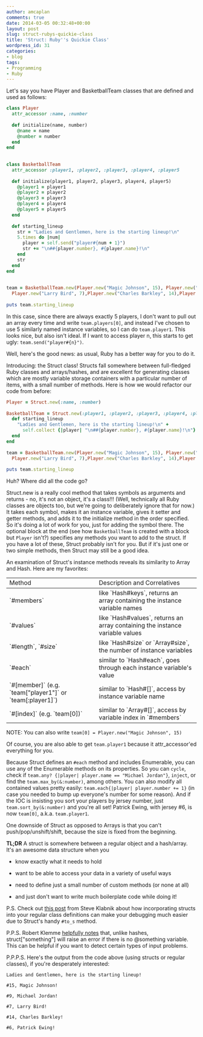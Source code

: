```yaml
---
author: amcaplan
comments: true
date: 2014-03-05 00:32:48+00:00
layout: post
slug: struct-rubys-quickie-class
title: 'Struct: Ruby''s Quickie Class'
wordpress_id: 31
categories:
- blog
tags:
- Programming
- Ruby
---
```


Let's say you have Player and BasketballTeam classes that are defined and used as follows:

``` ruby
class Player
  attr_accessor :name, :number
  
  def initialize(name, number)
    @name = name
    @number = number
  end
end
 
 
class BasketballTeam
  attr_accessor :player1, :player2, :player3, :player4, :player5
  
  def initialize(player1, player2, player3, player4, player5)
    @player1 = player1
    @player2 = player2
    @player3 = player3
    @player4 = player4
    @player5 = player5
  end
  
  def starting_lineup
    str = "Ladies and Gentlemen, here is the starting lineup!\n"
    5.times do |num|
      player = self.send("player#{num + 1}")
      str += "\n##{player.number}, #{player.name}!\n"
    end
    str
  end
end
 
 
team = BasketballTeam.new(Player.new("Magic Johnson", 15), Player.new("Michael Jordan", 9),
  Player.new("Larry Bird", 7),Player.new("Charles Barkley", 14),Player.new("Patrick Ewing", 6))
 
puts team.starting_lineup
```

In this case, since there are always exactly 5 players, I don't want to pull out an array every time and write `team.players[0]`, and instead I've chosen to use 5 similarly named instance variables, so I can do `team.player1`.  This looks nice, but also isn't ideal.  If I want to access player n, this starts to get ugly: `team.send("player#{n}")`.

Well, here's the good news&colon; as usual, Ruby has a better way for you to do it.

<!-- more -->

Introducing: the Struct class!  Structs fall somewhere between full-fledged Ruby classes and arrays/hashes, and are excellent for generating classes which are mostly variable storage containers with a particular number of items, with a small number of methods.  Here is how we would refactor our code from before:

``` ruby
Player = Struct.new(:name, :number)
 
BasketballTeam = Struct.new(:player1, :player2, :player3, :player4, :player5) do
  def starting_lineup
    "Ladies and Gentlemen, here is the starting lineup!\n" +
      self.collect {|player| "\n##{player.number}, #{player.name}!\n"}.join
  end
end
 
team = BasketballTeam.new(Player.new("Magic Johnson", 15), Player.new("Michael Jordan", 9),
  Player.new("Larry Bird", 7),Player.new("Charles Barkley", 14),Player.new("Patrick Ewing", 6))
 
puts team.starting_lineup
```

Huh?  Where did all the code go?

Struct.new is a really cool method that takes symbols as arguments and returns - no, it's not an object, it's a class!!!  (Well, technically all Ruby classes are objects too, but we're going to deliberately ignore that for now.)  It takes each symbol, makes it an instance variable, gives it setter and getter methods, and adds it to the initialize method in the order specified.  So it's doing a lot of work for you, just for adding the symbol there.  The optional block at the end (see how `BasketballTeam` is created with a block but `Player` isn't?) specifies any methods you want to add to the struct.  If you have a lot of these, Struct probably isn't for you.  But if it's just one or two simple methods, then Struct may still be a good idea.

An examination of Struct's instance methods reveals its similarity to Array and Hash.  Here are my favorites:

<table >
  
    
<td >Method
</td>
<td >Description and Correlatives
</td>
  
  <tbody >
    <tr >
<td >
  `#members`
</td>
<td >like `Hash#keys`, returns an array containing the instance variable names
</td></tr>
    <tr >
<td >`#values`
</td>
<td >like `Hash#values`, returns an array containing the instance variable values
</td></tr>
    <tr >
<td >`#length`, `#size`
</td>
<td >like `Hash#size` or `Array#size`, the number of instance variables
</td></tr>
    <tr >
<td >`#each`
</td>
<td >similar to `Hash#each`, goes through each instance variable's value
</td></tr>
    <tr >
<td >`#[member]`  
(e.g. `team["player1"]` or `team[:player1]`)
</td>
<td >similar to `Hash#[]`, access by instance variable name
</td></tr>
    <tr >
<td >`#[index]`  
(e.g. `team[0])`
</td>
<td >similar to `Array#[]`, access by variable index in `#members`
</td></tr>
  </tbody>
</table>

NOTE: You can also write `team[0] = Player.new("Magic Johnson", 15)`

Of course, you are also able to get `team.player1` because it attr_accessor'ed everything for you.

Because Struct defines an `#each` method and includes Enumerable, you can use any of the Enumerable methods on its properties.  So you can `cycle`, check if `team.any? {|player| player.name == "Michael Jordan"}`, `inject`, or find the `team.max_by(&:number)`, among others.  You can also modify all contained values pretty easily: `team.each{|player| player.number += 1}` (in case you needed to bump up everyone's number for some reason).  And if the IOC is insisting you sort your players by jersey number, just `team.sort_by(&:number)` and you're all set!  Patrick Ewing, with jersey #6, is now `team[0]`, a.k.a. `team.player1`.

One downside of Struct as opposed to Arrays is that you can't push/pop/unshift/shift, because the size is fixed from the beginning.

**TL;DR** A struct is somewhere between a regular object and a hash/array.  It's an awesome data structure when you



  
  * know exactly what it needs to hold

  
  * want to be able to access your data in a variety of useful ways

  
  * need to define just a small number of custom methods (or none at all)

  
  * and just don't want to write much boilerplate code while doing it!



P.S. Check out [this post](http://blog.steveklabnik.com/posts/2012-09-01-random-ruby-tricks--struct-new) from Steve Klabnik about how incorporating structs into your regular class definitions can make your debugging much easier due to Struct's handy `#to_s` method.

P.P.S. Robert Klemme [helpfully notes](http://blog.rubybestpractices.com/posts/rklemme/017-Struct.html) that, unlike hashes, struct["something"] will raise an error if there is no @something variable.  This can be helpful if you want to detect certain types of input problems.

P.P.P.S. Here's the output from the code above (using structs or regular classes), if you're desperately interested:

    Ladies and Gentlemen, here is the starting lineup!

    #15, Magic Johnson!

    #9, Michael Jordan!

    #7, Larry Bird!

    #14, Charles Barkley!

    #6, Patrick Ewing!